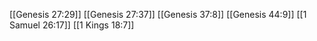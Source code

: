 [[Genesis 27:29]]
[[Genesis 27:37]]
[[Genesis 37:8]]
[[Genesis 44:9]]
[[1 Samuel 26:17]]
[[1 Kings 18:7]]
